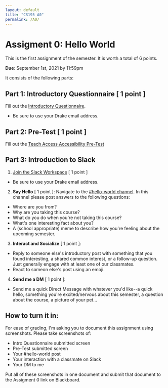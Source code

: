 ```yaml
---
layout: default
title: "CS195 A0"
permalink: /A0/
---
```


# Assigment 0: Hello World
This is the first assignment of the semester. It is worth a total of 6 points.

**Due**: September 1st, 2021 by 11:59pm

It consists of the following parts: 

## Part 1: Introductory Questionnaire [ 1 point ]
Fill out the [Introductory Questionnaire](https://forms.gle/LG131Pri4ziiKr3x5).
  - Be sure to use your Drake email address.

## Part 2: Pre-Test [ 1 point ]
Fill out the [Teach Access Accessibility Pre-Test](https://docs.google.com/forms/d/e/1FAIpQLSfi7Q2uRTLDGY71f-02gW_sgWTCjVEeqEYc18WwSsr6byu5Dw/viewform)

## Part 3: Introduction to Slack 
1. [Join the Slack Workspace](https://join.slack.com/t/hci-f21/shared_invite/zt-us259xj5-Go00xrmOYvHNIFWGytSqxQ) [ 1 point ]
  - Be sure to use your Drake email address.
2. **Say Hello** [ 1 point ]: Navigate to the [#hello-world channel](https://hci-f21.slack.com/archives/C02C7KWEQSE). In this channel please post answers to the following questions: 
  - Where are you from?
  - Why are you taking this course?
  - What do you do when you're not taking this course?
  - What's one interesting fact about you?
  - A (school appropriate) meme to describe how you're feeling about the upcoming semester. 
3. **Interact and Socialize** [ 1 point ]:
  - Reply to someone else's introductory post with something that you found interesting, 
a shared common interest, or a follow-up question. Just generally engage with at least one of our classmates.
  - React to someon else's post using an emoji.
4. **Send me a DM** [ 1 point ]:
  - Send me a quick Direct Message with whatever you'd like--a quick hello, something you're excited/nervous about this semester, 
a question about the course, a picture of your pet...


## How to turn it in:
For ease of grading, I'm asking you to document this assignment using screenshots. Please take screenshots of:
- Intro Questionnaire submitted screen
- Pre-Test submitted screen
- Your #hello-world post
- Your interaction with a classmate on Slack
- Your DM to me

Put all of these screenshots in one document and submit that document to the Assigment 0 link on Blackboard.
